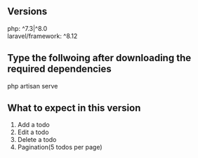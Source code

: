 ## Versions
php: ^7.3|^8.0 <br>
laravel/framework: ^8.12 <br>
## Type the follwoing after downloading the required dependencies
php artisan serve

## What to expect in this version
1. Add a todo
2. Edit a todo
3. Delete a todo
4. Pagination(5 todos per page)
